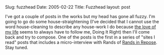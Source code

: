 Slug: fuzzhead
Date: 2005-02-22
Title: Fuzzhead
layout: post

I&#39;ve got a couple of posts in the works but my head has gone all fuzzy. I&#39;m going to go do some house-straightening (I&#39;ve decided that I cannot use the word house-cleaning to describe any house-work I do because <a href="http://speakshermind.redmonk.net">the love of my life</a> seems to always have to follow me, Doing It Right) then I&#39;ll come back and try to compose. One of the posts is the first in a series of &quot;sites I read&quot; posts that includes a micro-interview with Rands of <a href="http://randsinrepose.com">Rands in Repose</a>. Stay tuned.
